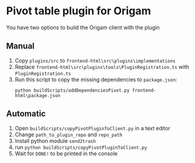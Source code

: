 # Pivot table plugin for Origam
You have two options to build the Origam client with the plugin 
## Manual
1. Copy `plugins/src` to `frontend-html\src\plugins\implementations`
2. Replace `frontend-html\src\plugins\tools\PluginRegistration.ts` with `PluginRegistration.ts`
3. Run this script to copy the missing dependencies to `package.json`:
    ```
   python buildScripts/addDependenciesPivot.py frontend-html\package.json
   ```

## Automatic
1. Open `buildScripts/copyPivotPluginToClient.py` in a text editor
2. Change `path_to_plugin_repo` and `repo_path`
3. Install python module `send2trash` 
3. run `python buildScripts/copyPivotPluginToClient.py`
4. Wait for `DONE!` to be printed in the console